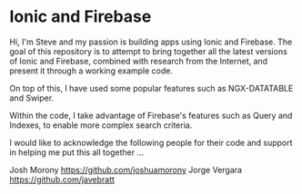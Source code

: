 # Ionic and Firebase

Hi, I'm Steve and my passion is building apps using Ionic and Firebase.
The goal of this repository is to attempt to bring together all the latest versions of Ionic and Firebase, combined with research
from the Internet, and present it through a working example code.

On top of this, I have used some popular features such as NGX-DATATABLE and Swiper.

Within the code, I take advantage of Firebase's features such as Query and Indexes, to enable more complex search criteria.

I would like to acknowledge the following people for their code and support in helping me put this all together ... 

Josh Morony https://github.com/joshuamorony
Jorge Vergara https://github.com/javebratt
